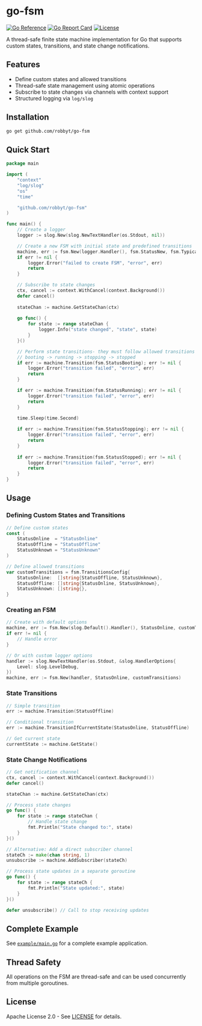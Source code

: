 # go-fsm

[![Go Reference](https://pkg.go.dev/badge/github.com/robbyt/go-fsm.svg)](https://pkg.go.dev/github.com/robbyt/go-fsm)
[![Go Report Card](https://goreportcard.com/badge/github.com/robbyt/go-fsm)](https://goreportcard.com/report/github.com/robbyt/go-fsm)
[![License](https://img.shields.io/badge/license-Apache%202.0-blue.svg)](LICENSE)

A thread-safe finite state machine implementation for Go that supports custom states, transitions, and state change notifications.

## Features

- Define custom states and allowed transitions
- Thread-safe state management using atomic operations
- Subscribe to state changes via channels with context support
- Structured logging via `log/slog`

## Installation

```bash
go get github.com/robbyt/go-fsm
```

## Quick Start

```go
package main

import (
	"context"
	"log/slog"
	"os"
	"time"

	"github.com/robbyt/go-fsm"
)

func main() {
	// Create a logger
	logger := slog.New(slog.NewTextHandler(os.Stdout, nil))

	// Create a new FSM with initial state and predefined transitions
	machine, err := fsm.New(logger.Handler(), fsm.StatusNew, fsm.TypicalTransitions)
	if err != nil {
		logger.Error("failed to create FSM", "error", err)
		return
	}

	// Subscribe to state changes
	ctx, cancel := context.WithCancel(context.Background())
	defer cancel()
	
	stateChan := machine.GetStateChan(ctx)
	
	go func() {
		for state := range stateChan {
			logger.Info("state changed", "state", state)
		}
	}()

	// Perform state transitions- they must follow allowed transitions
    // booting -> running -> stopping -> stopped
	if err := machine.Transition(fsm.StatusBooting); err != nil {
		logger.Error("transition failed", "error", err)
		return
	}

	if err := machine.Transition(fsm.StatusRunning); err != nil {
		logger.Error("transition failed", "error", err)
		return
	}

	time.Sleep(time.Second)
	
	if err := machine.Transition(fsm.StatusStopping); err != nil {
		logger.Error("transition failed", "error", err)
		return
	}
	
	if err := machine.Transition(fsm.StatusStopped); err != nil {
		logger.Error("transition failed", "error", err)
		return
	}
}
```

## Usage

### Defining Custom States and Transitions

```go
// Define custom states
const (
	StatusOnline  = "StatusOnline"
	StatusOffline = "StatusOffline"
	StatusUnknown = "StatusUnknown"
)

// Define allowed transitions
var customTransitions = fsm.TransitionsConfig{
	StatusOnline:  []string{StatusOffline, StatusUnknown},
	StatusOffline: []string{StatusOnline, StatusUnknown},
	StatusUnknown: []string{},
}
```

### Creating an FSM

```go
// Create with default options
machine, err := fsm.New(slog.Default().Handler(), StatusOnline, customTransitions)
if err != nil {
	// Handle error
}

// Or with custom logger options
handler := slog.NewTextHandler(os.Stdout, &slog.HandlerOptions{
	Level: slog.LevelDebug,
})
machine, err := fsm.New(handler, StatusOnline, customTransitions)
```

### State Transitions

```go
// Simple transition
err := machine.Transition(StatusOffline)

// Conditional transition
err := machine.TransitionIfCurrentState(StatusOnline, StatusOffline)

// Get current state
currentState := machine.GetState()
```

### State Change Notifications

```go
// Get notification channel
ctx, cancel := context.WithCancel(context.Background())
defer cancel()

stateChan := machine.GetStateChan(ctx)

// Process state changes
go func() {
	for state := range stateChan {
		// Handle state change
		fmt.Println("State changed to:", state)
	}
}()

// Alternative: Add a direct subscriber channel
stateCh := make(chan string, 1)
unsubscribe := machine.AddSubscriber(stateCh)

// Process state updates in a separate goroutine
go func() {
	for state := range stateCh {
		fmt.Println("State updated:", state)
	}
}()

defer unsubscribe() // Call to stop receiving updates
```

## Complete Example

See [`example/main.go`](example/main.go) for a complete example application.

## Thread Safety

All operations on the FSM are thread-safe and can be used concurrently from multiple goroutines.

## License

Apache License 2.0 - See [LICENSE](LICENSE) for details.
